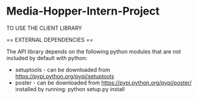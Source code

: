# Media-Hopper-Intern-Project


TO USE THE CLIENT LIBRARY

== EXTERNAL DEPENDENCIES ==

The API library depends on the following python modules that are not included by default with python:
 - setuptools - can be downloaded from https://pypi.python.org/pypi/setuptools
 - poster - can be downloaded from https://pypi.python.org/pypi/poster/
	installed by running: python setup.py install
